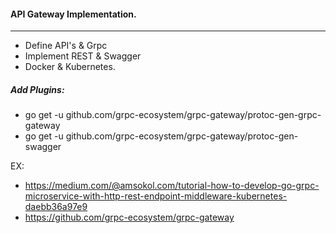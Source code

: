 #### API Gateway Implementation.
***
-   Define API's & Grpc
-   Implement REST & Swagger
-   Docker & Kubernetes.

##### Add Plugins:
-   go get -u github.com/grpc-ecosystem/grpc-gateway/protoc-gen-grpc-gateway
-   go get -u github.com/grpc-ecosystem/grpc-gateway/protoc-gen-swagger

EX:
-    https://medium.com/@amsokol.com/tutorial-how-to-develop-go-grpc-microservice-with-http-rest-endpoint-middleware-kubernetes-daebb36a97e9
-   https://github.com/grpc-ecosystem/grpc-gateway